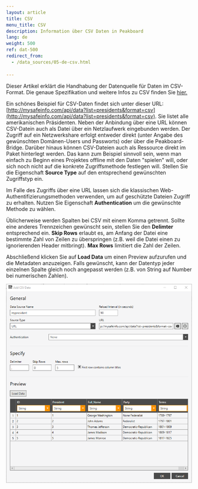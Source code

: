 ```yaml
---
layout: article
title: CSV
menu_title: CSV
description: Information über CSV Daten in Peakboard
lang: de
weight: 500
ref: dat-500
redirect_from:
  - /data_sources/05-de-csv.html

---
```

Dieser Artikel erklärt die Handhabung der Datenquelle für Daten im CSV-Format. 
Die genaue Spezifikation und weitere Infos zu CSV finden Sie [hier.](https://de.wikipedia.org/wiki/CSV_(Dateiformat))

Ein schönes Beispiel für CSV-Daten findet sich unter dieser URL: [http://mysafeinfo.com/api/data?list=presidents&format=csv](http://mysafeinfo.com/api/data?list=presidents&format=csv). 
Sie listet alle amerikanischen Präsidenten.
Neben der Anbindung über eine URL können CSV-Datein auch als Datei über ein Netzlaufwerk eingebunden werden. Der Zugriff auf ein Netzwerkshare erfolgt entweder direkt (unter Angabe des gewünschten Domänen-Users und Passworts) oder über die Peakboard-Bridge. 
Darüber hinaus können CSV-Dateien auch als Ressource direkt im Paket hinterlegt werden. 
Das kann zum Beispiel sinnvoll sein, wenn man einfach zu Beginn eines Projektes offline mit den Daten "spielen" will, oder sich noch nicht auf die konkrete Zugriffsmethode festlegen will. 
Stellen Sie die Eigenschaft **Source Type** auf den entsprechend gewünschten Zugriffstyp ein.

Im Falle des Zugriffs über eine URL lassen sich die klassischen Web-Authentifizierungsmethoden verwenden, um auf geschützte Dateien Zugriff zu erhalten. 
Nutzen Sie Eigenschaft **Authentication** um die gewünschte Methode zu wählen.

Üblicherweise werden Spalten bei CSV mit einem Komma getrennt. 
Sollte eine anderes Trennzeichen gewünscht sein, stellen Sie den **Delimter** entsprechend ein.
 **Skip Rows** erlaubt es, am Anfang der Datei eine bestimmte Zahl von Zeilen zu überspringen (z.B. weil die Datei einen zu ignorierenden Header mitbringt). 
 **Max Rows** limitiert die Zahl der Zeilen.

Abschließend klicken Sie auf **Load Data** um einen Preview aufzurufen und die Metadaten anzuzeigen. 
Falls gewünscht, kann der Datentyp jeder einzelnen Spalte gleich noch angepasst werden (z.B. von String auf Number bei numerischen Zahlen).

![CSV Data Dialog](/assets/images/data-sources/csv/csv-add-data-dialog.png)

